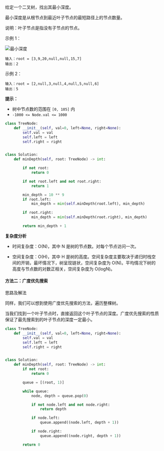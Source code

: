 给定一个二叉树，找出其最小深度。

最小深度是从根节点到最近叶子节点的最短路径上的节点数量。

说明：叶子节点是指没有子节点的节点。

示例 1：

![最小深度](https://assets.leetcode.com/uploads/2020/10/12/ex_depth.jpg)

```
输入：root = [3,9,20,null,null,15,7]
输出：2
```

示例 2：

```  
输入：root = [2,null,3,null,4,null,5,null,6]
输出：5
```

**提示：**

* 树中节点数的范围在 `[0, 105]` 内
* `-1000 <= Node.val <= 1000`

```python
class TreeNode:
    def __init__(self, val=0, left=None, right=None):
        self.val = val
        self.left = left
        self.right = right


class Solution:
    def minDepth(self, root: TreeNode) -> int:

        if not root:
            return 0

        if not root.left and not root.right:
            return 1

        min_depth = 10 ** 9
        if root.left:
            min_depth = min(self.minDepth(root.left), min_depth)

        if root.right:
            min_depth = min(self.minDepth(root.right), min_depth)

        return min_depth + 1

```

**复杂度分析**

* 时间复杂度：O(N)，其中 N 是树的节点数。对每个节点访问一次。

* 空间复杂度：O(H)，其中 H 是树的高度。空间复杂度主要取决于递归时栈空间的开销，最坏情况下，树呈现链状，空间复杂度为 O(N)。平均情况下树的高度与节点数的对数正相关，空间复杂度为 O(logN)。

#### 方法二：广度优先搜索

思路及解法

同样，我们可以想到使用广度优先搜索的方法，遍历整棵树。

当我们找到一个叶子节点时，直接返回这个叶子节点的深度。广度优先搜索的性质保证了最先搜索到的叶子节点的深度一定最小。


```python
class TreeNode:
    def __init__(self, val=0, left=None, right=None):
        self.val = val
        self.left = left
        self.right = right


class Solution:
    def minDepth(self, root: TreeNode) -> int:
        if not root:
            return 0

        queue = [(root, 1)]

        while queue:
            node, depth = queue.pop(0)

            if not node.left and not node.right:
                return depth

            if node.left:
                queue.append((node.left, depth + 1))

            if node.right:
                queue.append((node.right, depth + 1))

        return 0
```



